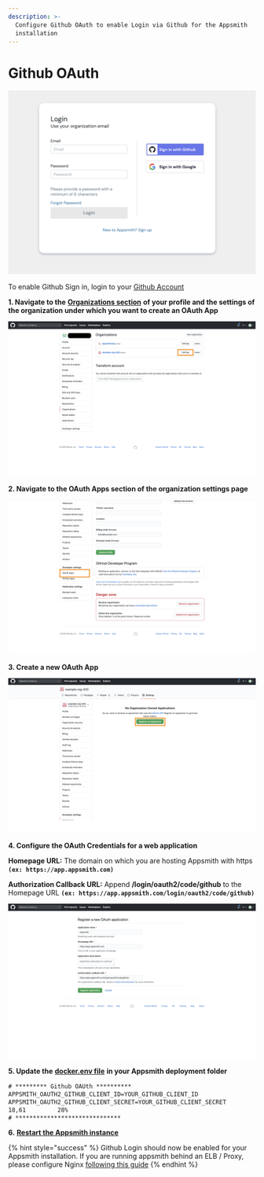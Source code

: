 ```yaml
---
description: >-
  Configure Github OAuth to enable Login via Github for the Appsmith
  installation
---
```


# Github OAuth

![](../../.gitbook/assets/github-login.png)

To enable Github Sign in, login to your [Github Account](https://github.com)

**1. Navigate to the** [**Organizations section**](https://github.com/settings/organizations) **of your profile and the settings of the organization under which you want to create an OAuth App**

![Click to expand](../../.gitbook/assets/github-orgs.png)

**2. Navigate to the OAuth Apps section of the organization settings page**

![Click to expand](../../.gitbook/assets/github-oauth-apps.png)

**3. Create a new OAuth App**

![Click to expand](../../.gitbook/assets/github-reg-app.png)

**4. Configure the OAuth Credentials for a web application**

**Homepage URL:** The domain on which you are hosting Appsmith with https **`(ex: https://app.appsmith.com)`**

**Authorization Callback URL:** Append **/login/oauth2/code/github** to the Homepage URL **`(ex: https://app.appsmith.com/login/oauth2/code/github)`**

![Click to expand](../../.gitbook/assets/github-app-config.png)

**5. Update the** [**docker.env file**](./#configuring-self-hosted-instances) **in your Appsmith deployment folder**

```text
# ********* Github OAUth **********
APPSMITH_OAUTH2_GITHUB_CLIENT_ID=YOUR_GITHUB_CLIENT_ID
APPSMITH_OAUTH2_GITHUB_CLIENT_SECRET=YOUR_GITHUB_CLIENT_SECRET                                                                                                                          18,61         28%
# ******************************
```

**6.** [**Restart the Appsmith instance**](./#configuring-self-hosted-instances)

{% hint style="success" %}
Github Login should now be enabled for your Appsmith installation. If you are running appsmith behind an ELB / Proxy, please configure Nginx [following this guide](../../troubleshooting-guide/deployment-errors.md#oauth-sign-up-not-working)
{% endhint %}

